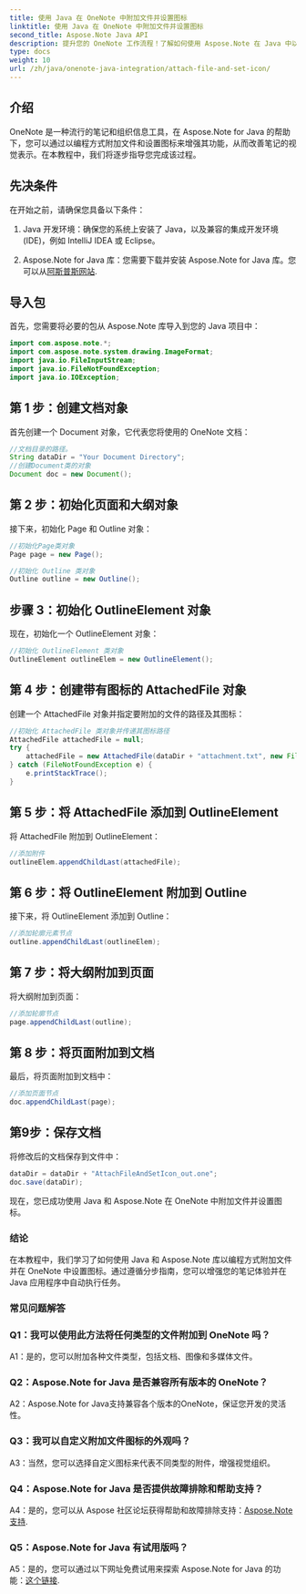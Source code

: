 ```yaml
---
title: 使用 Java 在 OneNote 中附加文件并设置图标
linktitle: 使用 Java 在 OneNote 中附加文件并设置图标
second_title: Aspose.Note Java API
description: 提升您的 OneNote 工作流程！了解如何使用 Aspose.Note 在 Java 中以编程方式附加文件和自定义图标。包含简单的步骤和代码！ #OneNote #Java #Aspose
type: docs
weight: 10
url: /zh/java/onenote-java-integration/attach-file-and-set-icon/
---
```

## 介绍

OneNote 是一种流行的笔记和组织信息工具，在 Aspose.Note for Java 的帮助下，您可以通过以编程方式附加文件和设置图标来增强其功能，从而改善笔记的视觉表示。在本教程中，我们将逐步指导您完成该过程。

## 先决条件

在开始之前，请确保您具备以下条件：

1. Java 开发环境：确保您的系统上安装了 Java，以及兼容的集成开发环境 (IDE)，例如 IntelliJ IDEA 或 Eclipse。
   
2.  Aspose.Note for Java 库：您需要下载并安装 Aspose.Note for Java 库。您可以从[阿斯普斯网站](https://releases.aspose.com/note/java/).

## 导入包

首先，您需要将必要的包从 Aspose.Note 库导入到您的 Java 项目中：

```java
import com.aspose.note.*;
import com.aspose.note.system.drawing.ImageFormat;
import java.io.FileInputStream;
import java.io.FileNotFoundException;
import java.io.IOException;
```

## 第 1 步：创建文档对象

首先创建一个 Document 对象，它代表您将使用的 OneNote 文档：

```java
//文档目录的路径。
String dataDir = "Your Document Directory";
//创建Document类的对象
Document doc = new Document();
```

## 第 2 步：初始化页面和大纲对象

接下来，初始化 Page 和 Outline 对象：

```java
//初始化Page类对象
Page page = new Page();

//初始化 Outline 类对象
Outline outline = new Outline();
```

## 步骤 3：初始化 OutlineElement 对象

现在，初始化一个 OutlineElement 对象：

```java
//初始化 OutlineElement 类对象
OutlineElement outlineElem = new OutlineElement();
```

## 第 4 步：创建带有图标的 AttachedFile 对象

创建一个 AttachedFile 对象并指定要附加的文件的路径及其图标：

```java
//初始化 AttachedFile 类对象并传递其图标路径
AttachedFile attachedFile = null;
try {
    attachedFile = new AttachedFile(dataDir + "attachment.txt", new FileInputStream(dataDir  + "icon.jpg"), ImageFormat.getJpeg());
} catch (FileNotFoundException e) {
    e.printStackTrace();
}
```

## 第 5 步：将 AttachedFile 添加到 OutlineElement

将 AttachedFile 附加到 OutlineElement：

```java
//添加附件
outlineElem.appendChildLast(attachedFile);
```

## 第 6 步：将 OutlineElement 附加到 Outline

接下来，将 OutlineElement 添加到 Outline：

```java
//添加轮廓元素节点
outline.appendChildLast(outlineElem);
```

## 第 7 步：将大纲附加到页面

将大纲附加到页面：

```java
//添加轮廓节点
page.appendChildLast(outline);
```

## 第 8 步：将页面附加到文档

最后，将页面附加到文档中：

```java
//添加页面节点
doc.appendChildLast(page);
```

## 第9步：保存文档

将修改后的文档保存到文件中：

```java
dataDir = dataDir + "AttachFileAndSetIcon_out.one";
doc.save(dataDir);
```

现在，您已成功使用 Java 和 Aspose.Note 在 OneNote 中附加文件并设置图标。

### 结论

在本教程中，我们学习了如何使用 Java 和 Aspose.Note 库以编程方式附加文件并在 OneNote 中设置图标。通过遵循分步指南，您可以增强您的笔记体验并在 Java 应用程序中自动执行任务。

### 常见问题解答

### Q1：我可以使用此方法将任何类型的文件附加到 OneNote 吗？

A1：是的，您可以附加各种文件类型，包括文档、图像和多媒体文件。

### Q2：Aspose.Note for Java 是否兼容所有版本的 OneNote？

A2：Aspose.Note for Java支持兼容各个版本的OneNote，保证您开发的灵活性。

### Q3：我可以自定义附加文件图标的外观吗？

A3：当然，您可以选择自定义图标来代表不同类型的附件，增强视觉组织。

### Q4：Aspose.Note for Java 是否提供故障排除和帮助支持？

 A4：是的，您可以从 Aspose 社区论坛获得帮助和故障排除支持：[Aspose.Note 支持](https://forum.aspose.com/c/note/28).

### Q5：Aspose.Note for Java 有试用版吗？

A5：是的，您可以通过以下网址免费试用来探索 Aspose.Note for Java 的功能：[这个链接](https://releases.aspose.com/).
